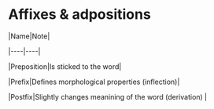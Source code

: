 # Affixes & adpositions

|Name|Note|

|----|----|

|Preposition|Is sticked to the word|

|Prefix|Defines morphological properties (inflection)|

|Postfix|Slightly changes meanining of the word (derivation)
|